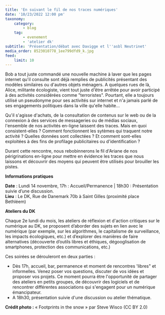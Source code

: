 ```yaml
---
title: 'En suivant le fil de nos traces numériques'
date: '10/23/2022 12:00 pm'
taxonomy:
    category:
        - blog
    tag:
        - evenement
        - 'atelier dk'
subtitle: 'Présentation/débat avec Davigge et l''asbl Neutrinet'
media_order: 8523010778_1ee799dfd9_k.jpg
feed:
    limit: 10
---
```


Bob a tout juste commandé une nouvelle machine à laver que les pages internet qu'il consulte sont déjà remplies de publicités présentant des modèles similaires ou d'autres objets ménagers. A quelques rues de là, Alice, militante écologiste, vient tout juste d'être arrêtée pour avoir participé à des activités considérées comme "terroristes". Pourtant, elle a toujours utilisé un pseudonyme pour ses activités sur internet et n'a jamais parlé de ses engagements politiques dans la ville qu'elle habite...

Qu'il s'agisse d'achats, de la consultation de contenus sur le web ou de la connexion à des services de messageries ou de médias sociaux, l'ensemble de nos activités en-ligne laissent des traces. Mais en quoi consistent-elles ? Comment fonctionnent les sytèmes qui traquent notre activité ? Quelles données sont collectées ? Et comment sont-elles exploitées à des fins de profilage publicitaires ou d'identification ?

Durant cette rencontre, nous rebobinnerons le fil d'Ariane de nos périgrinations en-ligne pour mettre en évidence les traces que nous laissons et découvrir des moyens qui peuvent être utilisés pour brouiller les pistes.

**Informations pratiques**

**Date** : Lundi 14 novembre, 17h : Accueil/Permanence | 18h30 : Présentation suivie d’une discussion.  
**Lieu** : Le DK, Rue de Danemark 70b à Saint Gilles (proximité place Bethléem)

**Ateliers du DK**

Chaque 2e lundi du mois, les ateliers de réflexion et d'action critiques sur le numérique au DK, se proposent d’aborder des sujets en lien avec le numérique (par exemple, sur les algorithmes, le capitalisme de surveillance, les impacts écologiques, etc.) et d’explorer des manières de faire alternatives (découverte d’outils libres et éthiques, dégooglisation de smartphones, protection des communications, etc.)

Ces soirées se dérouleront en deux parties : 

- Dès 17h, accueil, bar, permanence et moment de rencontres 'libres" et informelles. Venez poser vos questions, discuter de vos idées et proposer vos projets. Ce moment pourra être l'opportunité de partager des ateliers en petits groupes, de découvrir des logiciels et de rencontrer différentes associations qui s'engagent pour un numérique émancipateur.
- A 18h30, présentation suivie d'une discussion ou atelier thématique.

**Crédit photo :** « Footprints in the snow » par Steve Wisco (CC BY 2.0)